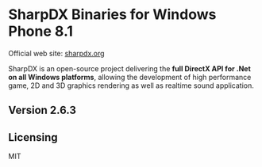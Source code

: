# SharpDX Binaries for Windows Phone 8.1
Official web site: [sharpdx.org](http://sharpdx.org)

SharpDX is an open-source project delivering the **full DirectX API for .Net on all Windows platforms**, allowing the development of high performance game, 2D and 3D graphics rendering as well as realtime sound application.

## Version 2.6.3

## Licensing
 
MIT
